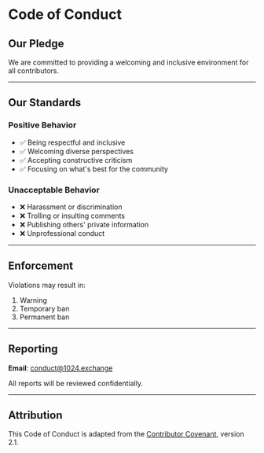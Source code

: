 # Code of Conduct

## Our Pledge

We are committed to providing a welcoming and inclusive environment for all contributors.

---

## Our Standards

### Positive Behavior

- ✅ Being respectful and inclusive
- ✅ Welcoming diverse perspectives
- ✅ Accepting constructive criticism
- ✅ Focusing on what's best for the community

### Unacceptable Behavior

- ❌ Harassment or discrimination
- ❌ Trolling or insulting comments
- ❌ Publishing others' private information
- ❌ Unprofessional conduct

---

## Enforcement

Violations may result in:
1. Warning
2. Temporary ban
3. Permanent ban

---

## Reporting

**Email**: conduct@1024.exchange

All reports will be reviewed confidentially.

---

## Attribution

This Code of Conduct is adapted from the [Contributor Covenant](https://www.contributor-covenant.org/), version 2.1.

